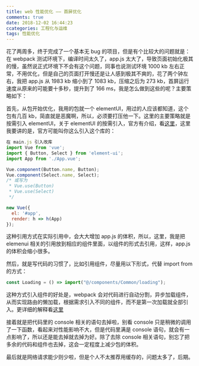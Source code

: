 ```yaml
---
title: web 性能优化 —— 首屏优化
comments: true
date: 2018-12-02 16:44:23
ccategories: 工程化与运维
tags: 性能优化
---
```


花了两周多，终于完成了一个基本无 bug 的项目，但是有个比较大的问题就是：在 webpack 测试环境下，编译时间太久了，app.js 太大了，导致页面初始化极其的慢，虽然说正式环境下不会有这个问题，同事也说测试环境 1000 kb 左右正常，不用优化，但是自己的页面打开慢还是让人感到极其不爽的，花了两个钟左右，我把 app.js 从 1983 kb 缩小到了 1083 kb，压缩之后为 273 kb，首屏运行速度从原来的可能要十多秒，提升到了 166 ms，我是怎么做到这些的呢？主要策略如下：

首先，从包开始优化，我用的包就一个 elementUI，用过的人应该都知道，这个包有几百 kb，简直就是恶魔啊，所以，必须要打压他一下。这里的主要策略就是按需引入 elementUI，关于 elementUI 的按需引入，官方有介绍，看[这里](http://element-cn.eleme.io/#/zh-CN/component/quickstart)，这里我要讲的是，官方可能叫你这么引入这个库的：

```js
在 main.js 引入改库
import Vue from 'vue';
import { Button, Select } from 'element-ui';
import App from './App.vue';

Vue.component(Button.name, Button);
Vue.component(Select.name, Select);
/* 或写为
 * Vue.use(Button)
 * Vue.use(Select)
 */

new Vue({
  el: '#app',
  render: h => h(App)
});
```

这种引用方式在实际引用中，会大大增加 app.js 的体积，所以，这里，我是把 elemenui 相关的引用放到相应的组件里面，以组件的形式去引用，这样，app.js 的体积会缩小很多。

然后，就是写代码的习惯了，比如引用组件，尽量用以下形式，代替 import from 的方式：

```js
const Loading = () => import("@/components/Common/loading");
```

这种方式引入组件的好处是，webpack 会对代码进行自动分割，异步加载组件，从而实现路由的懒加载，根据需求引入不同的组件，而不是第一次加载就全部引入。更详细的解释看[这里](https://router.vuejs.org/zh/guide/advanced/lazy-loading.html#%E6%8A%8A%E7%BB%84%E4%BB%B6%E6%8C%89%E7%BB%84%E5%88%86%E5%9D%97)

接着就是把代码里的 console 相关的语句去掉啦，别看 console 只是稍微的调用了一下函数，看起来对性能影响不大，但是代码里满是 console 语句，就会有一点影响了，所以还是能去掉就去掉为好。除了去除 console 相关语句，别忘了把多余的代码和组件也去掉，这会一定程度上减少包的体积。

最后就是网络请求能少则少啦，但是个人不太推荐用缓存的，问题太多了，后期。
